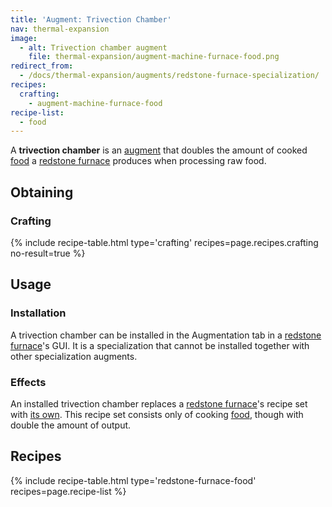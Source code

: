```yaml
---
title: 'Augment: Trivection Chamber'
nav: thermal-expansion
image:
  - alt: Trivection chamber augment
    file: thermal-expansion/augment-machine-furnace-food.png
redirect_from:
  - /docs/thermal-expansion/augments/redstone-furnace-specialization/
recipes:
  crafting:
    - augment-machine-furnace-food
recipe-list:
  - food
---
```


A **trivection chamber** is an [augment](/docs/augments/) that doubles the
amount of cooked [food](https://minecraft.gamepedia.com/Food) a [redstone
furnace](/docs/redstone-furnace/) produces when processing raw food.


Obtaining
---------

### Crafting
{% include recipe-table.html type='crafting' recipes=page.recipes.crafting no-result=true %}


Usage
-----

### Installation
A trivection chamber can be installed in the Augmentation tab in a [redstone
furnace](/docs/redstone-furnace/)'s GUI. It is a specialization that cannot be
installed together with other specialization augments.

### Effects
An installed trivection chamber replaces a [redstone
furnace](/docs/redstone-furnace/)'s recipe set with [its own](#recipes). This
recipe set consists only of cooking
[food](https://minecraft.gamepedia.com/Food), though with double the amount of
output.


Recipes
-------

{% include recipe-table.html type='redstone-furnace-food' recipes=page.recipe-list %}

